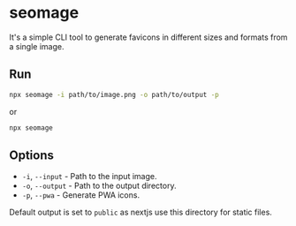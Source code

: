 # seomage

It's a simple CLI tool to generate favicons in different sizes and formats from a single image.

## Run

```bash
npx seomage -i path/to/image.png -o path/to/output -p
```

or

```bash
npx seomage
```

## Options

- `-i`, `--input` - Path to the input image.
- `-o`, `--output` - Path to the output directory.
- `-p`, `--pwa` - Generate PWA icons.

Default output is set to `public` as nextjs use this directory for static files.
